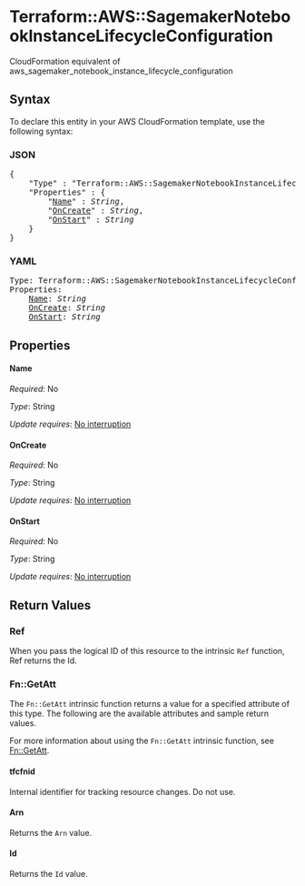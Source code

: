 # Terraform::AWS::SagemakerNotebookInstanceLifecycleConfiguration

CloudFormation equivalent of aws_sagemaker_notebook_instance_lifecycle_configuration

## Syntax

To declare this entity in your AWS CloudFormation template, use the following syntax:

### JSON

<pre>
{
    "Type" : "Terraform::AWS::SagemakerNotebookInstanceLifecycleConfiguration",
    "Properties" : {
        "<a href="#name" title="Name">Name</a>" : <i>String</i>,
        "<a href="#oncreate" title="OnCreate">OnCreate</a>" : <i>String</i>,
        "<a href="#onstart" title="OnStart">OnStart</a>" : <i>String</i>
    }
}
</pre>

### YAML

<pre>
Type: Terraform::AWS::SagemakerNotebookInstanceLifecycleConfiguration
Properties:
    <a href="#name" title="Name">Name</a>: <i>String</i>
    <a href="#oncreate" title="OnCreate">OnCreate</a>: <i>String</i>
    <a href="#onstart" title="OnStart">OnStart</a>: <i>String</i>
</pre>

## Properties

#### Name

_Required_: No

_Type_: String

_Update requires_: [No interruption](https://docs.aws.amazon.com/AWSCloudFormation/latest/UserGuide/using-cfn-updating-stacks-update-behaviors.html#update-no-interrupt)

#### OnCreate

_Required_: No

_Type_: String

_Update requires_: [No interruption](https://docs.aws.amazon.com/AWSCloudFormation/latest/UserGuide/using-cfn-updating-stacks-update-behaviors.html#update-no-interrupt)

#### OnStart

_Required_: No

_Type_: String

_Update requires_: [No interruption](https://docs.aws.amazon.com/AWSCloudFormation/latest/UserGuide/using-cfn-updating-stacks-update-behaviors.html#update-no-interrupt)

## Return Values

### Ref

When you pass the logical ID of this resource to the intrinsic `Ref` function, Ref returns the Id.

### Fn::GetAtt

The `Fn::GetAtt` intrinsic function returns a value for a specified attribute of this type. The following are the available attributes and sample return values.

For more information about using the `Fn::GetAtt` intrinsic function, see [Fn::GetAtt](https://docs.aws.amazon.com/AWSCloudFormation/latest/UserGuide/intrinsic-function-reference-getatt.html).

#### tfcfnid

Internal identifier for tracking resource changes. Do not use.

#### Arn

Returns the <code>Arn</code> value.

#### Id

Returns the <code>Id</code> value.


